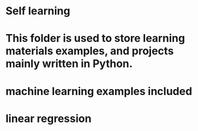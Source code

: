 # Self learning
# This folder is used to store learning materials examples, and projects mainly written in Python.
# machine learning examples included
 # linear regression
 
